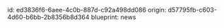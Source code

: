 id: ed3836f6-6aee-4c0b-887d-c92a498dd086
origin: d57795fb-c603-4d60-b6bb-2b8356b8d364
blueprint: news
